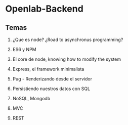 # Openlab-Backend

## Temas

1. ¿Que es node? ¿Road to asynchronus programming?

2. ES6 y NPM

3. El core de node, knowing how to modify the system

4. Express, el framework minimalista

5. Pug - Renderizando desde el servidor

6. Persistiendo nuestros datos con SQL

7. NoSQL, Mongodb

8. MVC

9. REST
